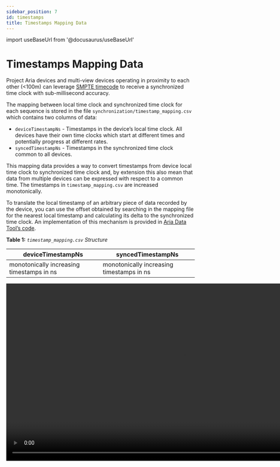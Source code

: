 ```yaml
---
sidebar_position: 7
id: timestamps
title: Timestamps Mapping Data
---
```

import useBaseUrl from '@docusaurus/useBaseUrl'

# Timestamps Mapping Data

Project Aria devices and multi-view devices operating in proximity to each other (<100m) can leverage [SMPTE timecode](https://en.wikipedia.org/wiki/SMPTE_timecode) to receive a synchronized time clock with sub-millisecond accuracy.

The mapping between local time clock and synchronized time clock for each sequence is stored in the file `synchronization/timestamp_mapping.csv`  which contains two columns of data:

* `deviceTimestampNs` - Timestamps in the device’s local time clock. All devices have their own time clocks which start at different times and potentially progress at different rates.
* `syncedTimestampNs` - Timestamps in the synchronized time clock common to all devices.

This mapping data provides a way to convert timestamps from device local time clock to synchronized time clock and, by extension this also mean that data from multiple devices can be expressed with respect to a common time. The timestamps in `timestamp_mapping.csv` are increased monotonically.

To translate the local timestamp of an arbitrary piece of data recorded by the device, you can use the offset obtained by  searching in the mapping file for the nearest local timestamp and calculating its delta to the synchronized time clock. An implementation of this mechanism is provided in [Aria Data Tool’s code](https://github.com/facebookresearch/Aria_data_tools/blob/main/src/data_provider/utils.cpp#L117).


**Table 1:** *`timestamp_mapping.csv` Structure*

|deviceTimestampNs   |syncedTimestampNs  |
|---   |---   |
|monotonically increasing timestamps in ns    |monotonically increasing timestamps in ns   |


<video width="950" controls>
  <source src={useBaseUrl('video/2wearers_synched.m4v')} type="video/mp4"/>
  Your browser does not support the video tag.
</video>

